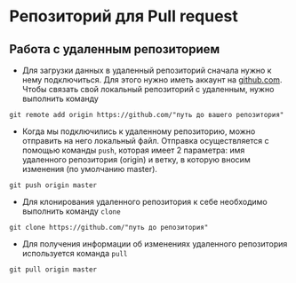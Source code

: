 # Репозиторий для Pull request

## Работа с удаленным репозиторием

* Для загрузки данных в удаленный репозиторий сначала нужно к нему подключиться. Для этого нужно иметь аккаунт на [github.com](https://github.com/). Чтобы связать свой локальный репозиторий с удаленным, нужно выполнить команду 
```
git remote add origin https://github.com/"путь до вашего репозитория"
```
* Когда мы подключились к удаленному репозиторию, можно отправить на него локальный файл. Отправка осуществляется с помощью команды `push`, которая имеет 2 параметра: имя удаленного репозитория (origin) и ветку, в которую вносим изменения (по умолчанию master). 
```
git push origin master
```
* Для клонирования удаленного репозитория к себе необходимо выполнить команду `clone`
```
git clone https://github.com/"путь до репозитория"
```
* Для получения информации об изменениях удаленного репозитория используется команда `pull`
```
git pull origin master
```
